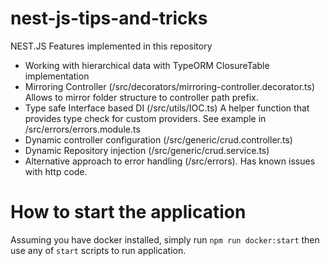 # nest-js-tips-and-tricks

NEST.JS Features implemented in this repository
- Working with hierarchical data with TypeORM ClosureTable implementation
- Mirroring Controller (/src/decorators/mirroring-controller.decorator.ts)
  Allows to mirror folder structure to controller path prefix.
- Type safe Interface based DI (/src/utils/IOC.ts)
  A helper function that provides type check for custom providers.
  See example in /src/errors/errors.module.ts
- Dynamic controller configuration (/src/generic/crud.controller.ts)
- Dynamic Repository injection (/src/generic/crud.service.ts)
- Alternative approach to error handling (/src/errors). Has known issues with http code.


# How to start the application

Assuming you have docker installed, simply run `npm run docker:start` then use any of `start` scripts to run application.